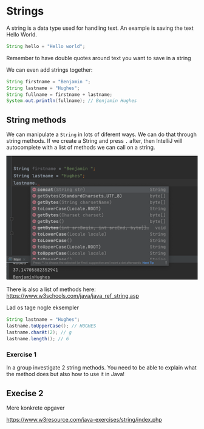 # Strings

A string is a data type used for handling text. An example is saving the text Hello World. 



```java
String hello = "Hello world";
```

Remember to have double quotes around text you want to save in a string



We can even add strings together:

```java
String firstname = "Benjamin ";
String lastname = "Hughes";
String fullname = firstname + lastname;
System.out.println(fullname); // Benjamin Hughes
```



## String methods

We can manipulate a `String` in lots of diferent ways. We can do that through string methods. If we create a String and press `.` after, then IntelliJ will autocomplete with a list of methods we can call on a string. 

![String methods](assets/string-methods.png)

There is also a list of methods here: https://www.w3schools.com/java/java_ref_string.asp



Lad os tage nogle eksempler

```java
String lastname = "Hughes";
lastname.toUpperCase(); // HUGHES
lastname.charAt(2); // g
lastname.length(); // 6
```



### Exercise 1

In a group investigate 2 string methods. You need to be able to explain what the method does but also how to use it in Java!



## Execise 2

Mere konkrete opgaver

https://www.w3resource.com/java-exercises/string/index.php